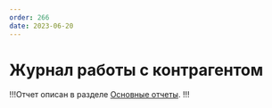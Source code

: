 ```yaml
---
order: 266
date: 2023-06-20
---
```

# Журнал работы с контрагентом

!!!Отчет описан в разделе [Основные отчеты](/8-отчеты-и-аналитика/1-основные-отчеты/8-журнал-работы-с-контрагентами/).
!!!